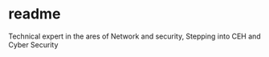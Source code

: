 # readme
Technical expert in the ares of Network and security, Stepping into CEH and Cyber Security
